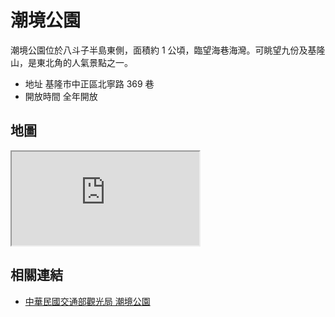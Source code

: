 # 潮境公園

潮境公園位於八斗子半島東側，面積約 1 公頃，臨望海巷海灣。可眺望九份及基隆山，是東北角的人氣景點之一。

- 地址 基隆市中正區北寧路 369 巷
- 開放時間 全年開放

## 地圖

<iframe src="https://www.google.com/maps/embed?pb=!1m14!1m8!1m3!1d14447.081647541087!2d121.8034149!3d25.1434517!3m2!1i1024!2i768!4f13.1!3m3!1m2!1s0x345d4f796bf63419%3A0x933818b7df70488e!2sChaojing%20Park!5e0!3m2!1sen!2stw!4v1690567239163!5m2!1sen!2stw" loading="lazy" referrerpolicy="no-referrer-when-downgrade"></iframe>

## 相關連結

- [中華民國交通部觀光局 潮境公園](https://www.taiwan.net.tw/m1.aspx?sNo=0001016&id=A12-00359)
